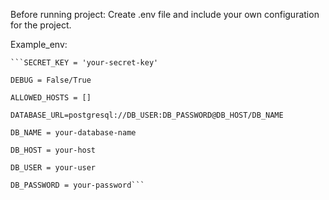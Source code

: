 Before running project: 
    Create .env file and include your own configuration for the project. 

    
Example_env:
    
    ```SECRET_KEY = 'your-secret-key'
    
    DEBUG = False/True
    
    ALLOWED_HOSTS = []
    
    DATABASE_URL=postgresql://DB_USER:DB_PASSWORD@DB_HOST/DB_NAME
    
    DB_NAME = your-database-name
    
    DB_HOST = your-host
    
    DB_USER = your-user
    
    DB_PASSWORD = your-password```
